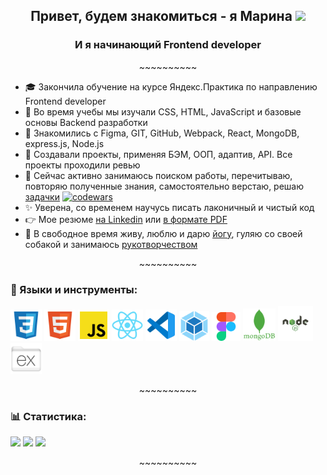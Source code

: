 <h2 align="center">Привет, будем знакомиться - я Марина
<img src="https://github.com/blackcater/blackcater/raw/main/images/Hi.gif" height="26"/></h2>
<h3 margin="0" align="center">И я начинающий Frontend developer</h3>
<p padding="0" align="center">~~~~~~~~~~</p>
 
 - :mortar_board: Закончила обучение на курсе Яндекс.Практика по направлению Frontend developer
 - :mag_right:  Во время учебы мы изучали CSS, HTML, JavaScript и базовые основы Backend разработки
 - :memo: Знакомились с Figma, GIT, GitHub, Webpack, React, MongoDB, express.js, Node.js
 - :eyes: Создавали проекты, применяя БЭМ, ООП, адаптив, API. Все проекты проходили ревью
 - :muscle:  Сейчас активно занимаюсь поиском работы, перечитываю, повторяю полученные знания, самостоятельно верстаю, решаю [задачки](https://www.codewars.com/users/gutmalina) [![codewars](https://www.codewars.com/users/gutmalina/badges/micro)](https://www.codewars.com/users/gutmalina/badges/micro)
 - :sparkles: Уверена, со временем научусь писать лаконичный и чистый код
 - :point_right: Мое резюме [на Linkedin](www.linkedin.com/in/gutmalina) или [в формате PDF](https://github.com/gutmalina/gutmalina/blob/master/image/Гуткевич%20Марина%20Ивановна.pdf)
 - :dancer: В свободное время живу, люблю и дарю [йогу](https://instagram.com/gutmalina), гуляю со своей собакой и занимаюсь [рукотворчеством](https://instagram.com/gutmalina.art)
 
<p padding="0" align="center">~~~~~~~~~~</p>
 

### :hammer: Языки и инструменты: 
<p padding="0"><img src="./image/file_type_css_icon_130661.svg" height="50"/> 
<img src="./image/file_type_html_icon_130541.svg" height="50"/> 
<img src="./image/file_type_js_official_icon_130509.svg" height="50"/> 
<img src="./image/react_original_logo_icon_146374.svg" height="50"/> 
<img src="./image/file_type_vscode_icon_130084.svg" height="50"/> 
<img src="./image/webpack_original_logo_icon_146300.svg" height="48"/> 
<img src="./image/figma_logo_icon_170157.svg" height="46"/>
<img src="./image/mongodb_plain_wordmark_logo_icon_146423.svg" height="52"/>
<img src="./image/Node-JS-01.svg" height="56"/>
<img src="./image/folder_express_icon_161294.svg" height="50"/></p>


<p padding="0" align="center">~~~~~~~~~~</p>

### :bar_chart: Статистика: 
![](https://github-profile-summary-cards.vercel.app/api/cards/repos-per-language?username=gutmalina&theme=github_dark) 
![](https://github-profile-summary-cards.vercel.app/api/cards/stats?username=gutmalina&theme=github_dark)
![](https://github-profile-summary-cards.vercel.app/api/cards/profile-details?username=gutmalina&theme=github_dark)

<p padding="0" align="center">~~~~~~~~~~</p>
